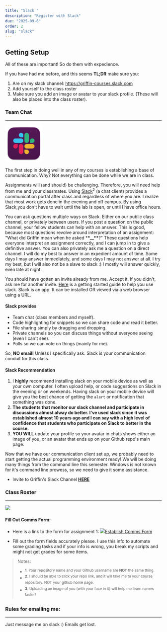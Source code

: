```yaml
---
title: "Slack "
description: "Register with Slack"
due: "2025-09-6"
order: 2
slug: "slack"
---
```


## Getting Setup

All of these are important! So do them with expedience.

If you have had me before, and this seems **TL;DR** make sure you:

1. Are on my slack channel: https://griffin-courses.slack.com
2. Add yourself to the class roster
3. Make sure you add an image or avatar to your slack profile. (These will also be placed into the class roster).

### Team Chat

---

<img src="https://raw.githubusercontent.com/rugbyprof/5443-2D-Gaming/main/Assignments/graphics/slack_icon.png" width="120">

The first step in doing well in any of my courses is establishing a base of communication. Why? Not everything can be done while we are in class.

Assignments will (and should) be challenging. Therefore, you will need help from me and your classmates. Using [Slack](https://slack.com)<sup>2</sup> (a chat client) provides a communication portal after class and regardless of where you are. I realize that most work gets done in the evening and off campus. By using Slack,you don't have to wait until the lab is open, or until I have office hours.

You can ask questions multiple ways on Slack. Either on our public class channel, or privately between users. If you post a question on the public channel, your fellow students can help with an answer. This is good, because most questions revolve around interpretation of an assignment: "What did Griffin mean when he asked \***\*\_\_\*\***?" These questions help everyone interpret an assignment correctly, and I can jump in to give a definitive answer. You can also privately ask me a question on a direct channel. I will do my best to answer in an expedient amount of time. Some days I may answer immediately, and some days I may not answer at all. I try my best, but I will also not be a slave to slack :) I mostly will answer quickly, even late at night.

You should have gotten an invite already from me. Accept it. If you didn't, ask me for another invite. [Here](https://get.slack.help/hc/en-us/articles/218080037-Getting-started-for-new-users) is a getting started guide to help you use slack. Slack is an app. It can be installed OR viewed via a web browser using a URL.

#### Slack provides

- Team chat (class members and myself).
- Code highlighting for snippets so we can share code and read it better.
- File sharing simply by dragging and dropping.
- Private channels so you can discuss things without everyone seeing (even I can't see).
- Polls so we can vote on things (mainly for me).

So, **NO email!** Unless I specifically ask. Slack is your communication conduit for this class.

#### Slack Recommendation

1. I **highly** recommend installing slack on your mobile device as well as your own computer. I often upload help, or code suggestions on Slack in the evening or on weekends. Having slack on your mobile device will give you the best chance of getting the `alert` or notification that something was done.
2. **The students that monitor our slack channel and participate in discussions almost alway do better. I've used slack since it was established almost 10 years ago and I can say with a high level of confidence that students who participate on Slack to better in the course.**
3. **YOU WILL** update your profile so your avatar in chats shows either an image of you, or an avatar that ends up on your Github repo's main page.

Now that we have our communication client set up, we probably need to start getting the actual programming environment ready! We will be doing many things from the command line this semester. Windows is not known for it's command line prowess, so we need to give it some assistance.

- Invite to Griffin's Slack Channel <a href="https://join.slack.com/t/griffin-courses/shared_invite/zt-cw6fonr5-_CTN1kbgP3UaL9kRAzUICw" target="_blank">**HERE**</a>

### Class Roster

---

<img src="https://www.gstatic.com/images/branding/product/2x/forms_2020q4_48dp.png" width="120">

#### Fill Out Comms Form:

- Here is a link to the form for assignment 1: <a href="https://forms.gle/NRsoyMXWQzohcasc8"><img src="https://www.gstatic.com/images/branding/product/2x/forms_2020q4_48dp.png" width="30">Establish Comms Form</a>

- Fill out the form fields accurately please. I use this info to automate some grading tasks and if your info is wrong, you break my scripts and might not get grades for some items.

> Notes:
>
> - <sup> **1**. Your repository name and your Github username are **NOT** the same thing.</sup>
> - <sup> **2**. I should be able to click your repo link, and it will take me to your course repository. NOT your github home page.
> - <sup> **3**. Uploading an image of you (with your face in it) will help me learn names faster!</sup>

### Rules for emailing me:

---

Just message me on slack :) Emails get lost.

